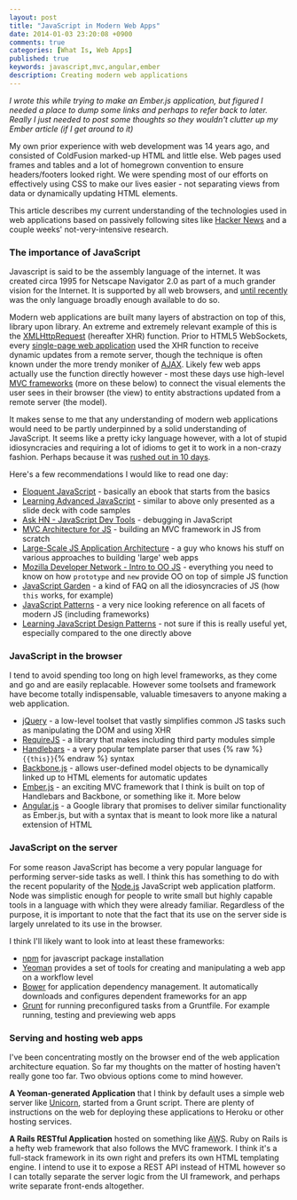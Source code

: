 ```yaml
---
layout: post
title: "JavaScript in Modern Web Apps"
date: 2014-01-03 23:20:08 +0900
comments: true
categories: [What Is, Web Apps]
published: true
keywords: javascript,mvc,angular,ember
description: Creating modern web applications
---
```


_I wrote this while trying to make an Ember.js application, but figured I needed a place to dump some links and perhaps to refer back to later. Really I just needed to post some thoughts so they wouldn't clutter up my Ember article (if I get around to it)_

My own prior experience with web development was 14 years ago, and consisted of ColdFusion marked-up HTML and little else. Web pages used frames and tables and a lot of homegrown convention to ensure headers/footers looked right. We were spending most of our efforts on effectively using CSS to make our lives easier - not separating views from data or dynamically updating HTML elements.

This article describes my current understanding of the technologies used in web applications based on passively following sites like [Hacker News](http://ycombinator.com) and a couple weeks' not-very-intensive research.

<!-- more -->

### The importance of JavaScript

Javascript is said to be the assembly language of the internet. It was created circa 1995 for Netscape Navigator 2.0 as part of a much grander vision for the Internet. It is supported by all web browsers, and [until recently](https://www.dartlang.org/) was the only language broadly enough available to do so.

Modern web applications are built many layers of abstraction on top of this, library upon library. An extreme and extremely relevant example of this is the [XMLHttpRequest](https://developer.mozilla.org/en-US/docs/Web/API/XMLHttpRequest) (hereafter XHR) function. Prior to HTML5 WebSockets, every [single-page web application](http://en.wikipedia.org/wiki/Single-page_application) used the XHR function to receive dynamic updates from a remote server, though the technique is often known under the more trendy moniker of [AJAX](http://en.wikipedia.org/wiki/Ajax_%28programming%29). Likely few web apps actually use the function directly however - most these days use high-level [MVC frameworks](http://en.wikipedia.org/wiki/Model%E2%80%93view%E2%80%93controller) (more on these below) to connect the visual elements the user sees in their browser (the view) to entity abstractions updated from a remote server (the model).

It makes sense to me that any understanding of modern web applications would need to be partly underpinned by a solid understanding of JavaScript. It seems like a pretty icky language however, with a lot of stupid idiosyncracies and requiring a lot of idioms to get it to work in a non-crazy fashion. Perhaps because it was [rushed out in 10 days](http://www.computer.org/csdl/mags/co/2012/02/mco2012020007.html).

Here's a few recommendations I would like to read one day:

- [Eloquent JavaScript](http://eloquentjavascript.net/contents.html) - basically an ebook that starts from the basics
- [Learning Advanced JavaScript](http://ejohn.org/apps/learn/) - similar to above only presented as a slide deck with code samples
- [Ask HN - JavaScript Dev Tools](http://news.ycombinator.com/item?id=3550998) - debugging in JavaScript
- [MVC Architecture for JS](http://michaux.ca/articles/mvc-architecture-for-javascript-applications) - building an MVC framework in JS from scratch
- [Large-Scale JS Application Architecture](http://addyosmani.com/largescalejavascript/) - a guy who knows his stuff on various approaches to building 'large' web apps
- [Mozilla Developer Network - Intro to OO JS](https://developer.mozilla.org/en-US/docs/JavaScript/Introduction_to_Object-Oriented_JavaScript) - everything you need to know on how `prototype` and `new` provide OO on top of simple JS function
- [JavaScript Garden](http://bonsaiden.github.com/JavaScript-Garden/#intro) - a kind of FAQ on all the idiosyncracies of JS (how `this` works, for example)
- [JavaScript Patterns](http://shichuan.github.io/javascript-patterns/) - a very nice looking reference on all facets of modern JS (including frameworks)
- [Learning JavaScript Design Patterns](http://addyosmani.com/resources/essentialjsdesignpatterns/book/) - not sure if this is really useful yet, especially compared to the one directly above

### JavaScript in the browser

I tend to avoid spending too long on high level frameworks, as they come and go and are easily replacable. However some toolsets and framework have become totally indispensable, valuable timesavers to anyone making a web application.

- [jQuery](http://jquery.com/) - a low-level toolset that vastly simplifies common JS tasks such as manipulating the DOM and using XHR
- [RequireJS](http://requirejs.org/) - a library that makes including third party modules simple
- [Handlebars](http://handlebarsjs.com/) - a very popular template parser that uses {% raw %}`{{this}}`{% endraw %} syntax
- [Backbone.js](http://backbonejs.org/) - allows user-defined model objects to be dynamically linked up to HTML elements for automatic updates
- [Ember.js](http://emberjs.com/) - an exciting MVC framework that I think is built on top of Handlebars and Backbone, or something like it. More below
- [Angular.js](http://angularjs.org/) - a Google library that promises to deliver similar functionality as Ember.js, but with a syntax that is meant to look more like a natural extension of HTML

### JavaScript on the server

For some reason JavaScript has become a very popular language for performing server-side tasks as well. I think this has something to do with the recent popularity of the [Node.js](http://nodejs.org/) JavaScript web application platform. Node was simplistic enough for people to write small but highly capable tools in a language with which they were already familiar. Regardless of the purpose, it is important to note that the fact that its use on the server side is largely unrelated to its
use in the browser.

I think I'll likely want to look into at least these frameworks:

- [npm](https://npmjs.org/) for javascript package installation
- [Yeoman](http://yeoman.io/) provides a set of tools for creating and manipulating a web app on a workflow level
- [Bower](http://bower.io/) for application dependency management. It automatically downloads and configures dependent frameworks for an app
- [Grunt](http://gruntjs.com/) for running preconfigured tasks from a Gruntfile. For example running, testing and previewing web apps

### Serving and hosting web apps

I've been concentrating mostly on the browser end of the web application architecture equation. So far my thoughts on the matter of hosting haven't really gone too far. Two obvious options come to mind however.

**A Yeoman-generated Application** that I think by default uses a simple web server like [Unicorn](http://unicorn.bogomips.org/), started from a Grunt script. There are plenty of instructions on the web for deploying these applications to Heroku or other hosting services.

**A Rails RESTful Application** hosted on something like <abbr title="Amazon Web Services">AWS</abbr>. Ruby on Rails is a hefty web framework that also follows the MVC framework. I think it's a full-stack framework in its own right and prefers its own HTML templating engine. I intend to use it to expose a REST API instead of HTML however so I can totally separate the server logic from the UI framework, and perhaps write separate front-ends altogether.

